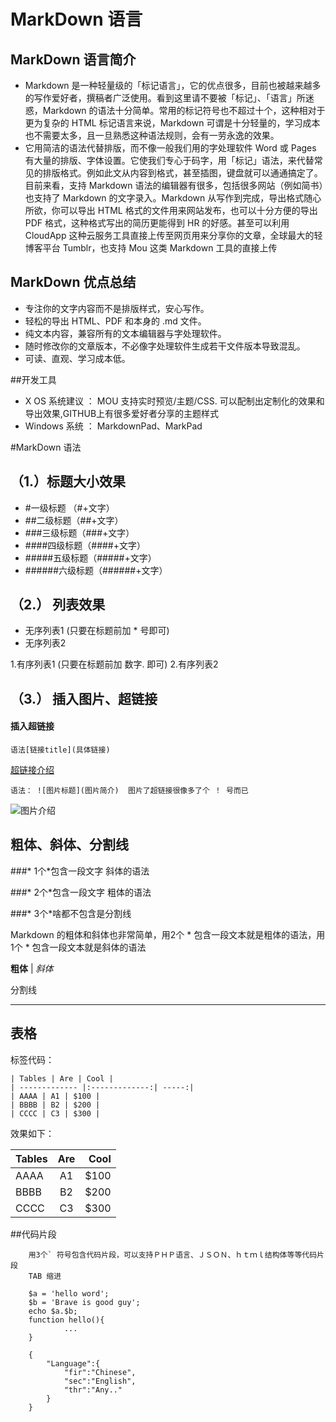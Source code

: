 # MarkDown 语言


## MarkDown 语言简介
 
* Markdown 是一种轻量级的「标记语言」，它的优点很多，目前也被越来越多的写作爱好者，撰稿者广泛使用。看到这里请不要被「标记」、「语言」所迷惑，Markdown 的语法十分简单。常用的标记符号也不超过十个，这种相对于更为复杂的 HTML 标记语言来说，Markdown 可谓是十分轻量的，学习成本也不需要太多，且一旦熟悉这种语法规则，会有一劳永逸的效果。
* 它用简洁的语法代替排版，而不像一般我们用的字处理软件 Word 或 Pages 有大量的排版、字体设置。它使我们专心于码字，用「标记」语法，来代替常见的排版格式。例如此文从内容到格式，甚至插图，键盘就可以通通搞定了。目前来看，支持 Markdown 语法的编辑器有很多，包括很多网站（例如简书）也支持了 Markdown 的文字录入。Markdown 从写作到完成，导出格式随心所欲，你可以导出 HTML 格式的文件用来网站发布，也可以十分方便的导出 PDF 格式，这种格式写出的简历更能得到 HR 的好感。甚至可以利用 CloudApp 这种云服务工具直接上传至网页用来分享你的文章，全球最大的轻博客平台 Tumblr，也支持 Mou 这类 Markdown 工具的直接上传
    

## MarkDown 优点总结

* 专注你的文字内容而不是排版样式，安心写作。
* 轻松的导出 HTML、PDF 和本身的 .md 文件。
* 纯文本内容，兼容所有的文本编辑器与字处理软件。
* 随时修改你的文章版本，不必像字处理软件生成若干文件版本导致混乱。
* 可读、直观、学习成本低。

##开发工具

* X OS 系统建议 ： MOU 支持实时预览/主题/CSS. 可以配制出定制化的效果和导出效果,GITHUB上有很多爱好者分享的主题样式
* Windows 系统 ： MarkdownPad、MarkPad


#MarkDown 语法

## （1.）标题大小效果

* #一级标题 （#+文字）
* ##二级标题（##+文字）
* ###三级标题（###+文字）
* ####四级标题（####+文字）
* #####五级标题（#####+文字）
* ######六级标题（######+文字）

## （2.） 列表效果

* 无序列表1   (只要在标题前加 * 号即可)
* 无序列表2

1.有序列表1   (只要在标题前加 数字. 即可)
2.有序列表2

## （3.） 插入图片、超链接
#### 插入超链接

```
语法[链接title](具体链接)
```

[超链接介绍](http://www.bravedu.com/header_logo.jpg)

```
语法： ![图片标题](图片简介)  图片了超链接很像多了个 ！ 号而已
```

![图片介绍](http://www.bravedu.com/header_logo.jpg)

## 粗体、斜体、分割线

###*  1个*包含一段文字 斜体的语法

###*  2个*包含一段文字 粗体的语法

###*  3个*啥都不包含是分割线

Markdown 的粗体和斜体也非常简单，用2个 * 包含一段文本就是粗体的语法，用1个 * 包含一段文本就是斜体的语法

**粗体**   |   *斜体*

分割线

***



## 表格

标签代码：

```
| Tables | Are | Cool | 
| ------------- |:-------------:| -----:| 
| AAAA | A1 | $100 | 
| BBBB | B2 | $200 | 
| CCCC | C3 | $300 |
```

效果如下：

| Tables | Are | Cool | 
| ------------- |:-------------:| -----:| 
| AAAA | A1 | $100 | 
| BBBB | B2 | $200 | 
| CCCC | C3 | $300 |

##代码片段

```
    用3个` 符号包含代码片段，可以支持ＰＨＰ语言、ＪＳＯＮ、ｈｔｍｌ结构体等等代码片段
    TAB 缩进
```

```
    $a = 'hello word';
    $b = 'Brave is good guy';
    echo $a.$b;
    function hello(){
            ...
    }
```

```
    {
        "Language":{
            "fir":"Chinese",
            "sec":"English",
            "thr":"Any.."
        }
    }
    
```